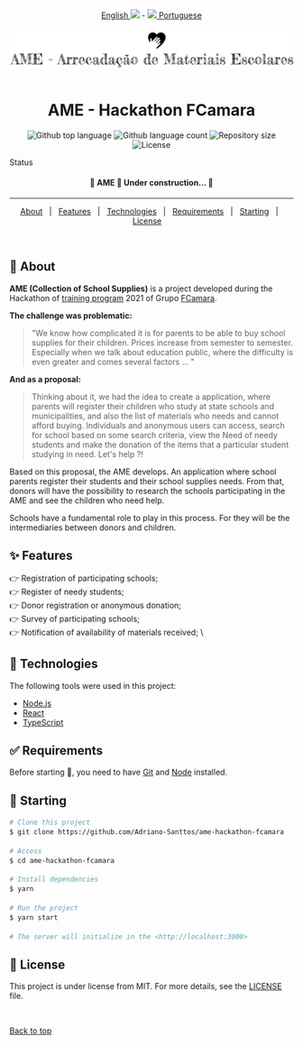   <div align="center" id="top"> 
  <a href="https://github.com/Adriano-Santtos/AME-Hackathon-FCamara"> English <img src="https://flagpedia.net/data/flags/w580/us.png" width=20px/></a>
  - <a href="README-pt.md"><img src="https://flagpedia.net/data/flags/w580/br.png" width=20px/> Portuguese </a>
</div>
&#xa0;
<div align="center" id="top"> 
  <img src="./public/icons/ame-logo.svg" alt="Ame Hackathon Fcamara" />
  &#xa0;

  <!-- <a href="https://amehackathonfcamara.netlify.app">Demo</a> -->
</div>

<h1 align="center">AME - Hackathon FCamara</h1>

<p align="center">
  <img alt="Github top language" src="https://img.shields.io/github/languages/top/Adriano-Santtos/ame-hackathon-fcamara?color=56BEB8">

  <img alt="Github language count" src="https://img.shields.io/github/languages/count/Adriano-Santtos/ame-hackathon-fcamara?color=56BEB8">

  <img alt="Repository size" src="https://img.shields.io/github/repo-size/Adriano-Santtos/ame-hackathon-fcamara?color=56BEB8">

  <img alt="License" src="https://img.shields.io/github/license/Adriano-Santtos/ame-hackathon-fcamara?color=56BEB8">

  <!-- <img alt="Github issues" src="https://img.shields.io/github/issues/Adriano-Santtos/ame-hackathon-fcamara?color=56BEB8" /> -->

  <!-- <img alt="Github forks" src="https://img.shields.io/github/forks/Adriano-Santtos/ame-hackathon-fcamara?color=56BEB8" /> -->

  <!-- <img alt="Github stars" src="https://img.shields.io/github/stars/Adriano-Santtos/ame-hackathon-fcamara?color=56BEB8" /> -->
</p>

Status

<h4 align="center"> 
	🚧  AME 🚀 Under construction...  🚧
</h4> 

<hr>

<p align="center">
  <a href="#dart-about">About</a> &#xa0; | &#xa0; 
  <a href="#sparkles-features">Features</a> &#xa0; | &#xa0;
  <a href="#rocket-technologies">Technologies</a> &#xa0; | &#xa0;
  <a href="#white_check_mark-requirements">Requirements</a> &#xa0; | &#xa0;
  <a href="#checkered_flag-starting">Starting</a> &#xa0; | &#xa0;
  <a href="#memo-license">License</a> &#xa0; &#xa0;

</p>

<br>

## :dart: About ##

**AME (Collection of School Supplies)** is a project developed during the Hackathon of [training program](https://digital.fcamara.com.br/programadeformacao) 2021 of Grupo [FCamara](https://www.fcamara.com.br/).

**The challenge was problematic:**

> "We know how complicated it is for parents
to be able to buy school supplies for their children.
Prices increase from semester to semester.
Especially when we talk about education
public, where the difficulty is even greater and comes
several factors ... "


**And as a proposal:**

> Thinking about it, we had the idea to create a
application, where parents will register their
children who study at state schools and
municipalities, and also the list of materials
who needs and cannot afford
buying.
Individuals and anonymous users can
access, search for school based on
some search criteria, view the
Need of needy students and make the
donation of the items that a particular
student studying in need. Let's help ?!

Based on this proposal, the AME develops. An application where school parents register their students and their school supplies needs. From that, donors will have the possibility to research the schools participating in the AME and see the children who need help.

Schools have a fundamental role to play in this process. For they will be the intermediaries between donors and children.

## :sparkles: Features ##

👉 Registration of participating schools; \
👉 Register of needy students; \
👉 Donor registration or anonymous donation; \
👉 Survey of participating schools; \
👉 Notification of availability of materials received; \

## :rocket: Technologies ##

The following tools were used in this project:

- [Node.js](https://nodejs.org/en/)
- [React](https://pt-br.reactjs.org/)
- [TypeScript](https://www.typescriptlang.org/)

## :white_check_mark: Requirements ##

Before starting :checkered_flag:, you need to have [Git](https://git-scm.com) and [Node](https://nodejs.org/en/) installed.

## :checkered_flag: Starting ##

```bash
# Clone this project
$ git clone https://github.com/Adriano-Santtos/ame-hackathon-fcamara

# Access
$ cd ame-hackathon-fcamara

# Install dependencies
$ yarn

# Run the project
$ yarn start

# The server will initialize in the <http://localhost:3000>
```

## :memo: License ##

This project is under license from MIT. For more details, see the [LICENSE](LICENSE.md) file.




&#xa0;

<a href="#top">Back to top</a>
